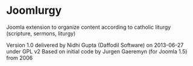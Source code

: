 Joomlurgy
=========
Joomla extension to organize content according to catholic liturgy (scripture, sermons, liturgy)

Version 1.0 delivered by Nidhi Gupta (Daffodil Software) on 2013-06-27 under GPL v2
Based on initial code by Jurgen Gaeremyn (for Joomla 1.5) from 2006
